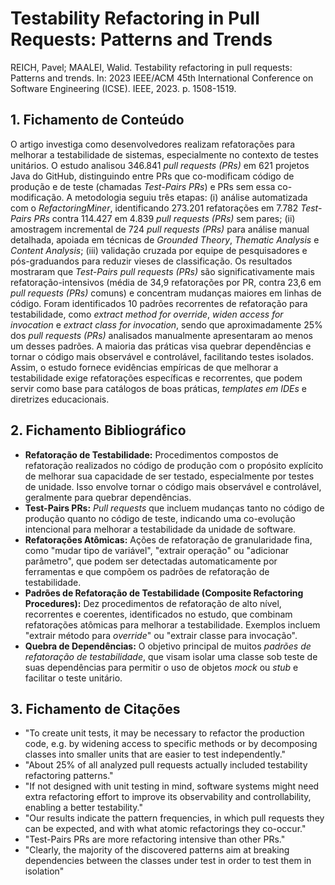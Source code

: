 # Testability Refactoring in Pull Requests: Patterns and Trends

REICH, Pavel; MAALEI, Walid. Testability refactoring in pull requests: Patterns and trends. In: 2023 IEEE/ACM 45th International Conference on Software Engineering (ICSE). IEEE, 2023. p. 1508-1519.

## 1. Fichamento de Conteúdo

O artigo investiga como desenvolvedores realizam refatorações para melhorar a testabilidade de sistemas, especialmente no contexto de testes unitários. O estudo analisou 346.841 *pull requests (PRs)* em 621 projetos Java do GitHub, distinguindo entre PRs que co-modificam código de produção e de teste (chamadas *Test-Pairs PRs*) e PRs sem essa co-modificação. A metodologia seguiu três etapas: (i) análise automatizada com o *RefactoringMiner*, identificando 273.201 refatorações em 7.782 *Test-Pairs PRs* contra 114.427 em 4.839 *pull requests (PRs)* sem pares; (ii) amostragem incremental de 724 *pull requests (PRs)* para análise manual detalhada, apoiada em técnicas de *Grounded Theory*, *Thematic Analysis* e *Content Analysis*; (iii) validação cruzada por equipe de pesquisadores e pós-graduandos para reduzir vieses de classificação. Os resultados mostraram que *Test-Pairs *pull requests (PRs)** são significativamente mais refatoração-intensivos (média de 34,9 refatorações por PR, contra 23,6 em *pull requests (PRs)* comuns) e concentram mudanças maiores em linhas de código. Foram identificados 10 padrões recorrentes de refatoração para testabilidade, como *extract method for override*, *widen access for invocation* e *extract class for invocation*, sendo que aproximadamente 25% dos *pull requests (PRs)* analisados manualmente apresentaram ao menos um desses padrões. A maioria das práticas visa quebrar dependências e tornar o código mais observável e controlável, facilitando testes isolados. Assim, o estudo fornece evidências empíricas de que melhorar a testabilidade exige refatorações específicas e recorrentes, que podem servir como base para catálogos de boas práticas, *templates em IDEs* e diretrizes educacionais.


## 2. Fichamento Bibliográfico

* **Refatoração de Testabilidade:** Procedimentos compostos de refatoração realizados no código de produção com o propósito explícito de melhorar sua capacidade de ser testado, especialmente por testes de unidade. Isso envolve tornar o código mais observável e controlável, geralmente para quebrar dependências.
* **Test-Pairs PRs:** *Pull requests* que incluem mudanças tanto no código de produção quanto no código de teste, indicando uma co-evolução intencional para melhorar a testabilidade da unidade de software.
* **Refatorações Atômicas:** Ações de refatoração de granularidade fina, como "mudar tipo de variável", "extrair operação" ou "adicionar parâmetro", que podem ser detectadas automaticamente por ferramentas e que compõem os padrões de refatoração de testabilidade.
* **Padrões de Refatoração de Testabilidade (Composite Refactoring Procedures):** Dez procedimentos de refatoração de alto nível, recorrentes e coerentes, identificados no estudo, que combinam refatorações atômicas para melhorar a testabilidade. Exemplos incluem "extrair método para *override*" ou "extrair classe para invocação".
* **Quebra de Dependências:** O objetivo principal de muitos *padrões de refatoração de testabilidade*, que visam isolar uma classe sob teste de suas dependências para permitir o uso de objetos *mock* ou *stub* e facilitar o teste unitário.

## 3. Fichamento de Citações

* "To create unit tests, it may be necessary to refactor the production code, e.g. by widening access to specific methods or by decomposing classes into smaller units that are easier to test independently."
* "About 25% of all analyzed pull requests actually included testability refactoring patterns."
* "If not designed with unit testing in mind, software systems might need extra refactoring effort to improve its observability and controllability, enabling a better testability."
* "Our results indicate the pattern frequencies, in which pull requests they can be expected, and with what atomic refactorings they co-occur."
* "Test-Pairs PRs are more refactoring intensive than other PRs."
* "Clearly, the majority of the discovered patterns aim at breaking dependencies between the classes under test in order to test them in isolation"
